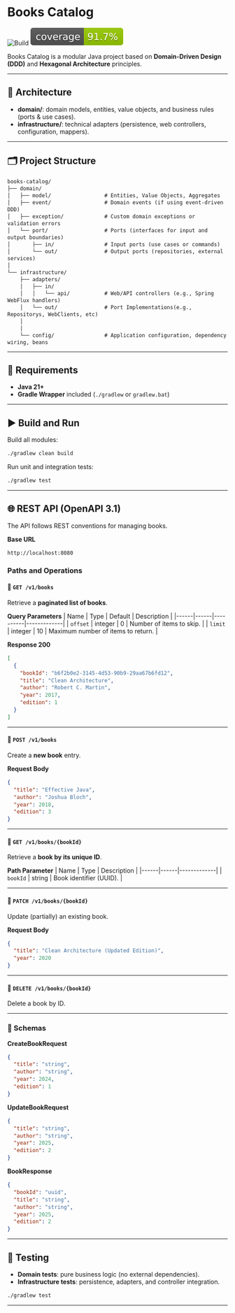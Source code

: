 # Books Catalog

![Build](https://github.com/santiagoo-rocha/books-catalog/actions/workflows/ci.yml/badge.svg)
![Coverage](.github/badges/jacoco.svg)

Books Catalog is a modular Java project based on **Domain-Driven Design (DDD)** and **Hexagonal Architecture** principles.

---

## 🧱 Architecture

- **domain/**: domain models, entities, value objects, and business rules (ports & use cases).
- **infrastructure/**: technical adapters (persistence, web controllers, configuration, mappers).

---

## 🗂 Project Structure

```
books-catalog/
├── domain/
│   ├── model/                 # Entities, Value Objects, Aggregates
│   ├── event/                 # Domain events (if using event-driven DDD)
│   ├── exception/             # Custom domain exceptions or validation errors
│   └── port/                  # Ports (interfaces for input and output boundaries)
│       ├── in/                # Input ports (use cases or commands)
│       └── out/               # Output ports (repositories, external services)
│
└── infrastructure/
    ├── adapters/
    │   ├── in/                
    │   │   └── api/           # Web/API controllers (e.g., Spring WebFlux handlers)    
    │   └── out/               # Port Implementations(e.g., Repositorys, WebClients, etc)
    │               
    │
    └── config/                # Application configuration, dependency wiring, beans

```

---

## 🚀 Requirements

- **Java 21+**
- **Gradle Wrapper** included (`./gradlew` or `gradlew.bat`)

---

## ▶️ Build and Run

Build all modules:
```bash
./gradlew clean build
```

Run unit and integration tests:
```bash
./gradlew test
```
---

## 🌐 REST API (OpenAPI 3.1)

The API follows REST conventions for managing books.

**Base URL**
```
http://localhost:8080
```

### Paths and Operations

#### 🔹 `GET /v1/books`
Retrieve a **paginated list of books**.

**Query Parameters**
| Name | Type | Default | Description |
|------|------|----------|-------------|
| `offset` | integer | 0 | Number of items to skip. |
| `limit` | integer | 10 | Maximum number of items to return. |

**Response 200**
```json
[
  {
    "bookId": "b6f2b0e2-3145-4d53-90b9-29aa67b6fd12",
    "title": "Clean Architecture",
    "author": "Robert C. Martin",
    "year": 2017,
    "edition": 1
  }
]
```

---

#### 🔹 `POST /v1/books`
Create a **new book** entry.

**Request Body**
```json
{
  "title": "Effective Java",
  "author": "Joshua Bloch",
  "year": 2018,
  "edition": 3
}
```

---

#### 🔹 `GET /v1/books/{bookId}`
Retrieve a **book by its unique ID**.

**Path Parameter**
| Name | Type | Description |
|------|------|-------------|
| `bookId` | string | Book identifier (UUID). |

---

#### 🔹 `PATCH /v1/books/{bookId}`
Update (partially) an existing book.

**Request Body**
```json
{
  "title": "Clean Architecture (Updated Edition)",
  "year": 2020
}
```

---

#### 🔹 `DELETE /v1/books/{bookId}`
Delete a book by ID.

---

### 📘 Schemas

**CreateBookRequest**
```json
{
  "title": "string",
  "author": "string",
  "year": 2024,
  "edition": 1
}
```

**UpdateBookRequest**
```json
{
  "title": "string",
  "author": "string",
  "year": 2025,
  "edition": 2
}
```

**BookResponse**
```json
{
  "bookId": "uuid",
  "title": "string",
  "author": "string",
  "year": 2025,
  "edition": 2
}
```

---

## 🧪 Testing

- **Domain tests**: pure business logic (no external dependencies).
- **Infrastructure tests**: persistence, adapters, and controller integration.

```bash
./gradlew test
```
---
